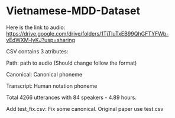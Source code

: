 # Vietnamese-MDD-Dataset

Here is the link to audio: https://drive.google.com/drive/folders/1TjTluTxEB99QhGFTYFWb-vEdWXM-lyKJ?usp=sharing

CSV contains 3 atributes:

Path: path to audio (Should change follow the format)

Canonical: Canonical phoneme

Transcript: Human notation phoneme

Total 4266 utterances with 84 speakers - 4.89 hours.

Add test_fix.csv: Fix some canonical. Original paper use test.csv

